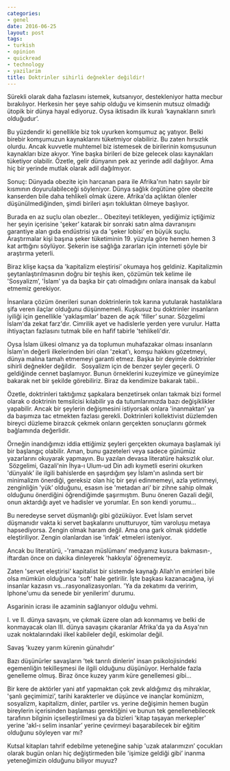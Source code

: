 ```yaml
---
categories:
- genel
date: 2016-06-25
layout: post
tags:
- turkish
- opinion
- quickread
- technology
- yazilarim
title: Doktrinler sihirli değnekler değildir!
---
```


Sürekli olarak daha fazlasını istemek, kutsanıyor, destekleniyor hatta mecbur bırakılıyor. Herkesin her şeye sahip olduğu ve kimsenin mutsuz olmadığı ütopik bir dünya hayal ediyoruz. Oysa iktisadın ilk kuralı ‘kaynakların sınırlı olduğudur’.  
  
Bu yüzdendir ki genellikle biz tok uyurken komşumuz aç yatıyor. Belki birebir komşumuzun kaynaklarını tüketmiyor olabiliriz. Bu zaten hırsızlık olurdu. Ancak kuvvetle muhtemel biz istemesek de birilerinin komşusunun kaynakları bize akıyor. Yine başka birileri de bize gelecek olası kaynakları tüketiyor olabilir. Özetle, gelir dünyanın pek az yerinde adil dağılıyor. Ama hiç bir yerinde mutlak olarak adil dağılmıyor.  
  
Sonuç: Dünyada obezite için harcanan para ile Afrika'nın hatırı sayılır bir kısmının doyurulabileceği söyleniyor. Dünya sağlık örgütüne göre obezite kanserden bile daha tehlikeli olmak üzere. Afrika'da açlıktan ölenler düşünülmediğinden, şimdi birileri aşırı tokluktan ölmeye başlıyor.  
  
Burada en az suçlu olan obezler… Obeziteyi tetikleyen, yediğimiz içtiğimiz her şeyin içerisine 'şeker’ katarak bir sonraki satın alma davranışını garantiye alan gıda endüstrisi ya da 'şeker lobisi’ en büyük suçlu. Araştırmalar kişi başına şeker tüketiminin 19. yüzyıla göre hemen hemen 3 kat arttığını söylüyor. Şekerin ise sağlığa zararları için interneti şöyle bir araştırma yeterli.  
  
Biraz klişe kaçsa da 'kapitalizm eleştirisi’ okumaya hoş geldiniz. Kapitalizmin şeytanlaştırılmasının doğru bir teşhis iken, çözümün tek kelime ile 'Sosyalizm’, 'İslam’ ya da başka bir çatı olmadığını onlara inansak da kabul etmemiz gerekiyor.  
  
İnsanlara çözüm önerileri sunan doktrinlerin tok karına yutularak hastalıklara şifa veren ilaçlar olduğunu düşünmemeli. Kuşkusuz bu doktrinler insanların iyiliği için genellikle 'yaklaşımlar’ bazen de açık 'filler’ sunar. Sözgelimi İslam'da zekat farz'dır. Cimrilik ayet ve hadislerle yerden yere vurulur. Hatta ihtiyaçtan fazlasını tutmak bile en hafif tabirle 'tehlikeli'dir.  
  
Oysa İslam ülkesi olmanız ya da toplumun muhafazakar olması insanların İslam'ın değerli ilkelerinden biri olan 'zekat'ı, komşu hakkını gözetmeyi, dünya malına tamah etmemeyi garanti etmez. Başka bir deyimle doktrinler sihirli değnekler değildir.   Sosyalizm için de benzer şeyler geçerli. O geldiğinde cennet başlamıyor. Bunun örneklerini kuzeyimize ve güneyimize bakarak net bir şekilde görebiliriz. Biraz da kendimize bakarak tabii..  
  
Özetle, doktrinleri taktığımız şapkalara benzetirsek onları takmak bizi formel olarak o doktrinin temsilcisi kılabilir ya da tutumlarımızda bazı değişiklikler yapabilir. Ancak bir şeylerin değişmesini istiyorsak onlara 'inanmaktan’ ya da başımıza tac etmekten fazlası gerekli. Doktrinleri kollektivist düzlemden bireyci düzleme birazcık çekmek onların gerçekten sonuçlarını görmek bağlamında değerlidir.  
  
Örneğin inandığımızı iddia ettiğimiz şeyleri gerçekten okumaya başlamak iyi bir başlangıç olabilir. Aman, bunu gazeteleri veya sadece günümüz yazarlarını okuyarak yapmayın. Bu yazılan devasa literatüre haksızlık olur.  Sözgelimi, Gazali'nin İhya-ı Ulum-ud Din adlı kıymetli eserini okurken 'dünyalık’ ile ilgili bahislerde en şaşırdığım şey İslam'ın aslında sert bir minimalizm önerdiği, gereksiz olan hiç bir şeyi edinmemeyi, azla yetinmeyi, zenginliğin 'yük’ olduğunu, esasın ise 'metadan ari’ bir zihne sahip olmak olduğunu önerdiğini öğrendiğimde şaşırmıştım. Bunu öneren Gazali değil, onun aktardığı ayet ve hadisler ve yorumlar. En son kendi yorumu…  
  
Bu neredeyse servet düşmanlığı gibi gözüküyor. Evet İslam servet düşmanıdır vakta ki servet başkalarını unutturuyor, tüm varoluşu metaya hapsediyorsa. Zengin olmak haram değil. Ama ona gark olmak şiddetle eleştiriliyor. Zengin olanlardan ise 'infak’ etmeleri isteniyor.  
  
Ancak bu literatürü, -'ramazan müslümanı’ medyamız kusura bakmasın-, iftardan önce on dakika dinleyerek 'hakkıyla’ öğrenemeyiz. 

Zaten 'servet eleştirisi’ kapitalist bir sistemde kaynağı Allah'ın emirleri bile olsa mümkün olduğunca 'soft’ hale getirilir. İşte başkası kazanacağına, iyi insanlar kazasın vs…rasyonalizasyonları. 'Ya da zekatımı da veririm, Iphone'umu da senede bir yenilerim’ durumu.  
  
Asgarinin icrası ile azaminin sağlanıyor olduğu vehmi.  
  
I. ve II. dünya savaşını, ve çıkmak üzere olan adı konmamış ve belki de konmayacak olan III. dünya savaşını çıkaranlar Afrika'da ya da Asya'nın uzak noktalarındaki ilkel kabileler değil, eskimolar değil.  
  
Savaş 'kuzey yarım kürenin günahıdır’  
  
Bazı düşünürler savaşların 'tek tanrılı dinlerin’ insan psikolojisindeki egemenliğin tekilleşmesi ile ilgili olduğunu düşünüyor. Herhalde fazla genelleme olmuş. Biraz önce kuzey yarım küre genellemesi gibi…  
  
Bir kere de aktörler yani atıf yapmaktan çok zevk aldığımız dış mihraklar, 'şanlı geçimimizi’, tarihi karakterler ve düşünce ve inançlar komünizm, sosyalizm, kapitalizm, dinler, partiler vs. yerine değişimin hemen bugün bireylerin içerisinden başlaması gerektiğini ve bunun tek genellenebilecek tarafının bilginin içselleştirilmesi ya da bizleri 'kitap taşayan merkepler’ yerine 'akl-ı selim insanlar’ yerine çevirmeyi başarabilecek bir eğitim olduğunu söyleyen var mı?  
  
Kutsal kitapları tahrif edebilme yeteneğine sahip 'uzak atalarımızın’ çocukları olarak bugün onları hiç değiştirmeden bile 'işimize geldiği gibi’ inanma yeteneğimizin olduğunu biliyor muyuz?
